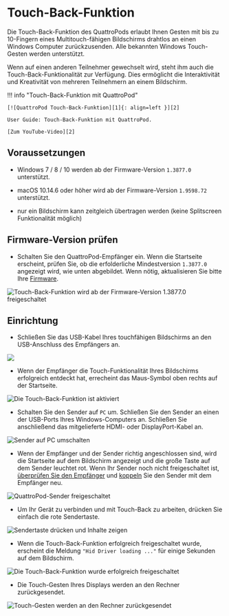 # Touch-Back-Funktion

Die Touch-Back-Funktion des QuattroPods erlaubt Ihnen Gesten mit bis zu 10-Fingern eines Multitouch-fähigen Bildschirms drahtlos an einen Windows Computer zurückzusenden. Alle bekannten Windows Touch-Gesten werden unterstützt.

Wenn auf einen anderen Teilnehmer gewechselt wird, steht ihm auch die Touch-Back-Funktionalität zur Verfügung. Dies ermöglicht die Interaktivität und Kreativität von mehreren Teilnehmern an einem Bildschirm.

!!! info "Touch-Back-Funktion mit QuattroPod"

    [![QuattroPod Touch-Back-Funktion][1]{: align=left }][2]
	
	User Guide: Touch-Back-Funktion mit QuattroPod.
	
	[Zum YouTube-Video][2]

  [1]: /assets/img/thumbnail.video.touch.png
  [2]: https://youtu.be/Qky7XQR1rrE

## Voraussetzungen

* Windows 7 / 8 / 10 werden ab der Firmware-Version `1.3877.0` unterstützt.

* macOS 10.14.6 oder höher wird ab der Firmware-Version `1.9598.72` unterstützt.

* nur ein Bildschirm kann zeitgleich übertragen werden \(keine Splitscreen Funktionalität möglich\)

## Firmware-Version prüfen

* Schalten Sie den QuattroPod-Empfänger ein. Wenn die Startseite erscheint, prüfen Sie, ob die erfolderliche Mindestversion `1.3877.0` angezeigt wird, wie unten abgebildet. Wenn nötig, aktualisieren Sie bitte Ihre [Firmware](firmware-upgrade.md).

![Touch-Back-Funktion wird ab der Firmware-Version 1.3877.0 freigeschaltet](/assets/img/quattropod.landingpage.fw.png)

## Einrichtung

* Schließen Sie das USB-Kabel Ihres touchfähigen Bildschirms an den USB-Anschluss des Empfängers an.

![](/assets/img/RX_Touch-USB-cable.png)

* Wenn der Empfänger die Touch-Funktionalität Ihres Bildschirms erfolgreich entdeckt hat, errecheint das Maus-Symbol oben rechts auf der Startseite.

![Die Touch-Back-Funktion ist aktiviert](/assets/img/quattropod.touch.icon.png)

* Schalten Sie den Sender auf `PC` um. Schließen Sie den Sender an einen der USB-Ports Ihres Windows-Computers an. Schließen Sie anschließend das mitgelieferte HDMI- oder DisplayPort-Kabel an.

![Sender auf PC umschalten](/assets/img/Pairing1.jpg)

* Wenn der Empfänger und der Sender richtig angeschlossen sind, wird die Startseite auf dem Bildschirm angezeigt und die große Taste auf dem Sender leuchtet rot. Wenn Ihr Sender noch nicht freigeschaltet ist, [überprüfen Sie den Empfänger](quickstart.md#setup) und [koppeln](pairing.md) Sie den Sender mit dem Empfänger neu.

![QuattroPod-Sender freigeschaltet](/assets/img/Sender_Bildschirm_ready.png)

* Um Ihr Gerät zu verbinden und mit Touch-Back zu arbeiten, drücken Sie einfach die rote Sendertaste. 

![Sendertaste drücken und Inhalte zeigen](/assets/img/QSG-Transmitter.png)

* Wenn die Touch-Back-Funktion erfolgreich freigeschaltet wurde, erscheint die Meldung `"Hid Driver loading ..."` für einige Sekunden auf dem Bildschirm.

![Die Touch-Back-Funktion wurde erfolgreich freigeschaltet](/assets/img/Hid_Driver_loading.jpg)

* Die Touch-Gesten Ihres Displays werden an den Rechner zurückgesendet.

![Touch-Gesten werden an den Rechner zurückgesendet](/assets/img/QuattroPod_TouchBack_using.png)
